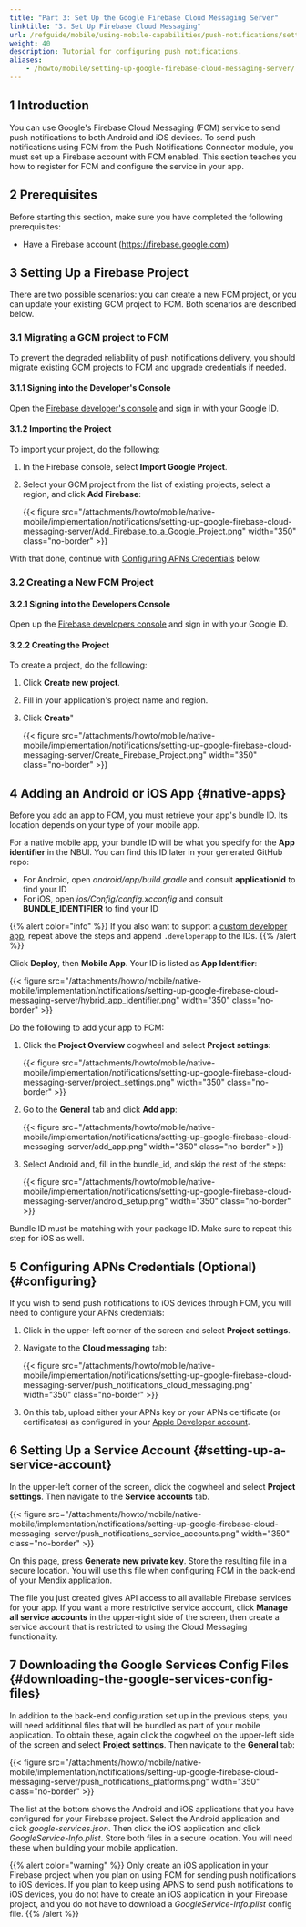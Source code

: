 ```yaml
---
title: "Part 3: Set Up the Google Firebase Cloud Messaging Server"
linktitle: "3. Set Up Firebase Cloud Messaging"
url: /refguide/mobile/using-mobile-capabilities/push-notifications/setting-up-google-firebase-cloud-messaging-server/
weight: 40
description: Tutorial for configuring push notifications.
aliases:
    - /howto/mobile/setting-up-google-firebase-cloud-messaging-server/
---
```


## 1 Introduction

You can use Google's Firebase Cloud Messaging (FCM) service to send push notifications to both Android and iOS devices. To send push notifications using FCM from the Push Notifications Connector module, you must set up a Firebase account with FCM enabled. This section teaches you how to register for FCM and configure the service in your app.

## 2 Prerequisites

Before starting this section, make sure you have completed the following prerequisites:

* Have a Firebase account (https://firebase.google.com)

## 3 Setting Up a Firebase Project

There are two possible scenarios: you can create a new FCM project, or you can update your existing GCM project to FCM. Both scenarios are described below.

### 3.1 Migrating a GCM project to FCM

To prevent the degraded reliability of push notifications delivery, you should migrate existing GCM projects to FCM and upgrade credentials if needed.

#### 3.1.1 Signing into the Developer's Console

Open the [Firebase developer's console](https://console.firebase.google.com/) and sign in with your Google ID.

#### 3.1.2 Importing the Project

To import your project, do the following:

1. In the Firebase console, select **Import Google Project**. 
1. Select your GCM project from the list of existing projects, select a region, and click **Add Firebase**:

    {{< figure src="/attachments/howto/mobile/native-mobile/implementation/notifications/setting-up-google-firebase-cloud-messaging-server/Add_Firebase_to_a_Google_Project.png"   width="350"  class="no-border" >}}

With that done, continue with [Configuring APNs Credentials](#configuring) below.

### 3.2 Creating a New FCM Project

#### 3.2.1 Signing into the Developers Console

Open up the [Firebase developers console](https://console.firebase.google.com/) and sign in with your Google ID.

#### 3.2.2 Creating the Project

To create a project, do the following:

1. Click **Create new project**.
1. Fill in your application's project name and region. 
1. Click **Create**"

    {{< figure src="/attachments/howto/mobile/native-mobile/implementation/notifications/setting-up-google-firebase-cloud-messaging-server/Create_Firebase_Project.png"   width="350"  class="no-border" >}}

## 4 Adding an Android or iOS App {#native-apps}

Before you add an app to FCM, you must retrieve your app's bundle ID. Its location depends on your type of your mobile app.

For a native mobile app, your bundle ID will be what you specify for the **App identifier** in the NBUI. You can find this ID later in your generated GitHub repo:

* For Android, open *android/app/build.gradle* and consult **applicationId** to find your ID 
* For iOS, open *ios/Config/config.xcconfig* and consult **BUNDLE_IDENTIFIER** to find your ID

{{% alert color="info" %}}
If you also want to support a [custom developer app](/refguide/mobile/distributing-mobile-apps/building-native-apps/how-to-devapps/), repeat above the steps and append `.developerapp` to the IDs.
{{% /alert %}}

Click **Deploy**, then **Mobile App**. Your ID is listed as **App Identifier**:

{{< figure src="/attachments/howto/mobile/native-mobile/implementation/notifications/setting-up-google-firebase-cloud-messaging-server/hybrid_app_identifier.png"   width="350"  class="no-border" >}}

Do the following to add your app to FCM:

1. Click the **Project Overview** cogwheel and select **Project settings**:

    {{< figure src="/attachments/howto/mobile/native-mobile/implementation/notifications/setting-up-google-firebase-cloud-messaging-server/project_settings.png"   width="350"  class="no-border" >}}

1. Go to the **General** tab and click **Add app**:

    {{< figure src="/attachments/howto/mobile/native-mobile/implementation/notifications/setting-up-google-firebase-cloud-messaging-server/add_app.png"   width="350"  class="no-border" >}}

1. Select Android and, fill in the bundle_id, and skip the rest of the steps: 

    {{< figure src="/attachments/howto/mobile/native-mobile/implementation/notifications/setting-up-google-firebase-cloud-messaging-server/android_setup.png"   width="350"  class="no-border" >}}

Bundle ID must be matching with your package ID. Make sure to repeat this step for iOS as well.

## 5 Configuring APNs Credentials (Optional) {#configuring}

If you wish to send push notifications to iOS devices through FCM, you will need to configure your APNs credentials:

1. Click in the upper-left corner of the screen and select **Project settings**.
1. Navigate to the **Cloud messaging** tab:

    {{< figure src="/attachments/howto/mobile/native-mobile/implementation/notifications/setting-up-google-firebase-cloud-messaging-server/push_notifications_cloud_messaging.png"   width="350"  class="no-border" >}}

1. On this tab, upload either your APNs key or your APNs certificate (or certificates) as configured in your [Apple Developer account](https://developer.apple.com).

## 6 Setting Up a Service Account {#setting-up-a-service-account}

In the upper-left corner of the screen, click the cogwheel and select **Project settings**. Then navigate to the **Service accounts** tab.

{{< figure src="/attachments/howto/mobile/native-mobile/implementation/notifications/setting-up-google-firebase-cloud-messaging-server/push_notifications_service_accounts.png"   width="350"  class="no-border" >}}

On this page, press **Generate new private key**. Store the resulting file in a secure location. You will use this file when configuring FCM in the back-end of your Mendix application.

The file you just created gives API access to all available Firebase services for your app. If you want a more restrictive service account, click **Manage all service accounts** in the upper-right side of the screen, then create a service account that is restricted to using the Cloud Messaging functionality.

## 7 Downloading the Google Services Config Files {#downloading-the-google-services-config-files}

In addition to the back-end configuration set up in the previous steps, you will need additional files that will be bundled as part of your mobile application. To obtain these, again click the cogwheel on the upper-left side of the screen and select **Project settings**. Then navigate to the **General** tab:

{{< figure src="/attachments/howto/mobile/native-mobile/implementation/notifications/setting-up-google-firebase-cloud-messaging-server/push_notifications_platforms.png"   width="350"  class="no-border" >}}

The list at the bottom shows the Android and iOS applications that you have configured for your Firebase project. Select the Android application and click *google-services.json*. Then click the iOS application and click *GoogleService-Info.plist*. Store both files in a secure location. You will need these when building your mobile application.

{{% alert color="warning" %}}
Only create an iOS application in your Firebase project when you plan on using FCM for sending push notifications to iOS devices. If you plan to keep using APNS to send push notifications to iOS devices, you do not have to create an iOS application in your Firebase project, and you do not have to download a *GoogleService-Info.plist* config file.
{{% /alert %}}
